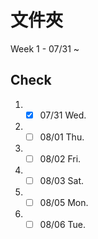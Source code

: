 # 文件夾
Week 1 - 07/31 ~

## Check
1. - [x] 07/31 Wed.
2. - [ ] 08/01 Thu.
3. - [ ] 08/02 Fri.
4. - [ ] 08/03 Sat.
5. - [ ] 08/05 Mon.
6. - [ ] 08/06 Tue.
